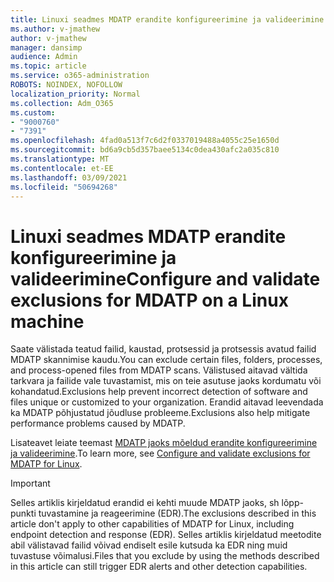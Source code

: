 ```yaml
---
title: Linuxi seadmes MDATP erandite konfigureerimine ja valideerimine
ms.author: v-jmathew
author: v-jmathew
manager: dansimp
audience: Admin
ms.topic: article
ms.service: o365-administration
ROBOTS: NOINDEX, NOFOLLOW
localization_priority: Normal
ms.collection: Adm_O365
ms.custom:
- "9000760"
- "7391"
ms.openlocfilehash: 4fad0a513f7c6d2f0337019488a4055c25e1650d
ms.sourcegitcommit: bd6a9cb5d357baee5134c0dea430afc2a035c810
ms.translationtype: MT
ms.contentlocale: et-EE
ms.lasthandoff: 03/09/2021
ms.locfileid: "50694268"
---
```

# <a name="configure-and-validate-exclusions-for-mdatp-on-a-linux-machine"></a><span data-ttu-id="e8bab-102">Linuxi seadmes MDATP erandite konfigureerimine ja valideerimine</span><span class="sxs-lookup"><span data-stu-id="e8bab-102">Configure and validate exclusions for MDATP on a Linux machine</span></span>

<span data-ttu-id="e8bab-103">Saate välistada teatud failid, kaustad, protsessid ja protsessis avatud failid MDATP skannimise kaudu.</span><span class="sxs-lookup"><span data-stu-id="e8bab-103">You can exclude certain files, folders, processes, and process-opened files from MDATP scans.</span></span> <span data-ttu-id="e8bab-104">Välistused aitavad vältida tarkvara ja failide vale tuvastamist, mis on teie asutuse jaoks kordumatu või kohandatud.</span><span class="sxs-lookup"><span data-stu-id="e8bab-104">Exclusions help prevent incorrect detection of software and files unique or customized to your organization.</span></span> <span data-ttu-id="e8bab-105">Erandid aitavad leevendada ka MDATP põhjustatud jõudluse probleeme.</span><span class="sxs-lookup"><span data-stu-id="e8bab-105">Exclusions also help mitigate performance problems caused by MDATP.</span></span>

<span data-ttu-id="e8bab-106">Lisateavet leiate teemast [MDATP jaoks mõeldud erandite konfigureerimine ja valideerimine](https://go.microsoft.com/fwlink/?linkid=2144517).</span><span class="sxs-lookup"><span data-stu-id="e8bab-106">To learn more, see [Configure and validate exclusions for MDATP for Linux](https://go.microsoft.com/fwlink/?linkid=2144517).</span></span>

> [!IMPORTANT]
> <span data-ttu-id="e8bab-107">Selles artiklis kirjeldatud erandid ei kehti muude MDATP jaoks, sh lõpp-punkti tuvastamine ja reageerimine (EDR).</span><span class="sxs-lookup"><span data-stu-id="e8bab-107">The exclusions described in this article don't apply to other capabilities of MDATP for Linux, including endpoint detection and response (EDR).</span></span> <span data-ttu-id="e8bab-108">Selles artiklis kirjeldatud meetodite abil välistavad failid võivad endiselt esile kutsuda ka EDR ning muid tuvastuse võimalusi.</span><span class="sxs-lookup"><span data-stu-id="e8bab-108">Files that you exclude by using the methods described in this article can still trigger EDR alerts and other detection capabilities.</span></span>
